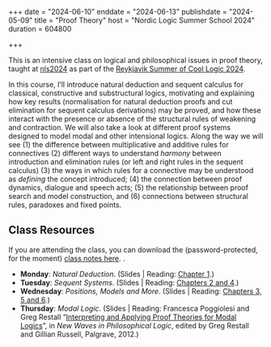 +++
date = "2024-06-10"
enddate = "2024-06-13"
publishdate = "2024-05-09"
title = "Proof Theory"
host = "Nordic Logic Summer School 2024"
duration = 604800

+++

This is an intensive class on logical and philosophical issues in proof theory,
taught at <a href="https://scool24.github.io/NLS/"><span class="caps">nls2024</span></a> 
as part of the [Reykjavik Summer of Cool Logic 2024](https://scool24.github.io).

In this course, I’ll introduce natural deduction and sequent calculus for
classical, constructive and substructural logics, motivating and explaining how
key results (normalisation for natural deduction proofs and cut elimination for
sequent calculus derivations) may be proved, and how these interact with the
presence or absence of the structural rules of weakening and contraction. We
will also take a look at different proof systems designed to model modal and
other intensional logics. Along the way we will see (1) the difference between
multiplicative and additive rules for connectives (2) different ways to
understand _harmony_ between introduction and elimination rules (or left and
right rules in the sequent calculus) (3) the ways in which rules for a
connective may be understood as _defining_ the concept introduced; (4) the
connection between proof dynamics, dialogue and speech acts; (5) the
relationship between proof search and model construction, and (6) connections
between structural rules, paradoxes and fixed points.


## Class Resources

If you are attending the class, you can download the (password-protected, for the moment)
[class notes here](/notes/prm-nls2024.pdf).
.
* **Monday**: _Natural Deduction_. (Slides | Reading: [Chapter 1](/notes/prm-nls2024.pdf).)
* **Tuesday**: _Sequent Systems_. (Slides | Reading: [Chapters 2 and 4](/notes/prm-nls2024.pdf).) 
* **Wednesday**: _Positions, Models and More_. (Slides | Reading: [Chapters 3, 5 and 6](/notes/prm-nls2024.pdf).)
* **Thursday**: _Modal Logic_. (Slides | Reading: Francesca Poggiolesi and Greg Restall
“[Interpreting and Applying Proof Theories for Modal
Logics](https://consequently.org/writing/interp-apply-ptml/)”, in _New Waves in
Philosophical Logic_, edited by Greg Restall and Gillian Russell, Palgrave,
2012.)
